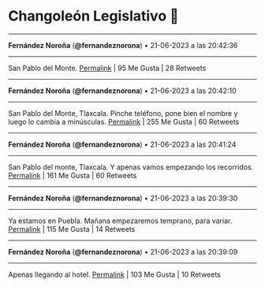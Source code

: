 # Changoleón Legislativo 🙈
*****
**Fernández Noroña** (**@fernandeznorona**) • 21-06-2023 a las 20:42:36
*****
San Pablo del Monte.
[Permalink](https://twitter.com/fernandeznorona/status/1671740444957605888) | 95 Me Gusta | 28 Retweets
*****
**Fernández Noroña** (**@fernandeznorona**) • 21-06-2023 a las 20:42:10
*****
San Pablo del Monte, Tlaxcala. Pinche teléfono, pone bien el nombre y luego lo cambia a minúsculas.
[Permalink](https://twitter.com/fernandeznorona/status/1671740335490502656) | 255 Me Gusta | 60 Retweets
*****
**Fernández Noroña** (**@fernandeznorona**) • 21-06-2023 a las 20:41:24
*****
San Pablo del monte, Tlaxcala. Y apenas vamos empezando los recorridos.
[Permalink](https://twitter.com/fernandeznorona/status/1671740142678343680) | 161 Me Gusta | 60 Retweets
*****
**Fernández Noroña** (**@fernandeznorona**) • 21-06-2023 a las 20:39:30
*****
Ya estamos en Puebla. Mañana empezaremos temprano, para variar.
[Permalink](https://twitter.com/fernandeznorona/status/1671739666687746050) | 115 Me Gusta | 14 Retweets
*****
**Fernández Noroña** (**@fernandeznorona**) • 21-06-2023 a las 20:39:09
*****
Apenas llegando al hotel.
[Permalink](https://twitter.com/fernandeznorona/status/1671739579815321602) | 103 Me Gusta | 10 Retweets